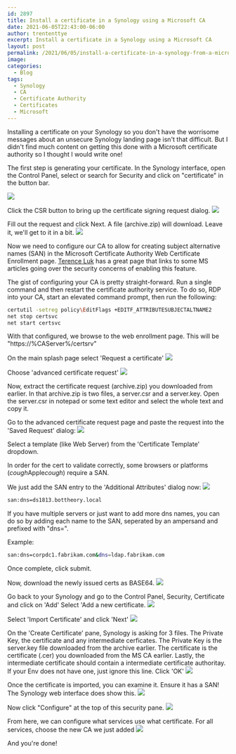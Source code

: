```yaml
---
id: 2897
title: Install a certificate in a Synology using a Microsoft CA
date: 2021-06-05T22:43:00-06:00
author: trententtye
excerpt: Install a certificate in a Synology using a Microsoft CA
layout: post
permalink: /2021/06/05/install-a-certificate-in-a-synology-from-a-microsoft-ca/
image: 
categories:
  - Blog
tags:
  - Synology
  - CA
  - Certificate Authority
  - Certificates
  - Microsoft
---
```


Installing a certificate on your Synology so you don't have the worrisome messages about an unsecure Synology landing page isn't that difficult. But I didn't find much content on getting this done with a Microsoft certificate authority so I thought I would write one!

The first step is generating your certificate. In the Synology interface, open the Control Panel, select or search for Security and click on "certificate" in the button bar.

![](/images/certificateLocation.png)  

Click the CSR button to bring up the certificate signing request dialog. 
![](/images/CSR.png)  

Fill out the request and click Next. A file (archive.zip) will download. Leave it, we'll get to it in a bit.
![](images/requestfilledout.png)  

Now we need to configure our CA to allow for creating subject alternative names (SAN) in the Microsoft Certificate Authority Web Certificate Enrollment page. 
[Terence Luk](http://terenceluk.blogspot.com/2017/09/adding-san-subject-alternative-name.html) has a great page that links to some MS articles going over the security concerns of enabling this feature.

The gist of configuring your CA is pretty straight-forward.  Run a single command and then restart the certificate authority service.
To do so, RDP into your CA, start an elevated command prompt, then run the following:

```bash
certutil -setreg policy\EditFlags +EDITF_ATTRIBUTESUBJECTALTNAME2
net stop certsvc
net start certsvc
```

With that configured, we browse to the web enrollment page.  This will be "https://%CAServer%/certsrv"

On the main splash page select 'Request a certificate' 
![](/images/CA_Req.png)  

Choose 'advanced certificate request'
![](/images/advancedCertRequest.png)  

Now, extract the certificate request (archive.zip) you downloaded from earlier. In that archive.zip is two files, a server.csr and a server.key. Open the server.csr in notepad or some text editor and select the whole text and copy it.

Go to the advanced certificate request page and paste the request into the 'Saved Request' dialog:
![](/images/pastedCert.png)

Select a template (like Web Server) from the 'Certificate Template' dropdown.

In order for the cert to validate correctly, some browsers or platforms (*cough*Apple*cough*) require a SAN.

We just add the SAN entry to the 'Additional Attributes' dialog now:
![](/images/SANEntry.png)

```bash
san:dns=ds1813.bottheory.local
```
If you have multiple servers or just want to add more dns names, you can do so by adding each name to the SAN, seperated by an ampersand and prefixed with "dns=".

Example:
```bash
san:dns=corpdc1.fabrikam.com&dns=ldap.fabrikam.com
```
Once complete, click submit.

Now, download the newly issued certs as BASE64.
![](/images/Base64.png)

Go back to your Synology and go to the Control Panel, Security, Certificate and click on 'Add'
Select 'Add a new certificate.
![](//images/addanewCert.png)

Select 'Import Certificate' and click 'Next'
![](/images/ImportCerts.png)

On the 'Create Certificate' pane, Synology is asking for 3 files. The Private Key, the certificate and any intermediate cerficates.
The Private Key is the server.key file downloaded from the archive earlier. 
The certificate is the certificate (.cer) you downloaded from the MS CA earlier.
Lastly, the intermediate certificate should contain a intermediate certificate authoritay. If your Env does not have one, just ignore this line.
Click 'OK'
![](//images/importCertFiless.png)

Once the certificate is imported, you can examine it. Ensure it has a SAN! The Synology web interface does show this.
![](/images/ds1813SAN.png)

Now click "Configure" at the top of this security pane.
![](/images/configure.png)

From here, we can configure what services use what certificate.  For all services, choose the new CA we just added 
![](/images/services.png)

And you're done!
